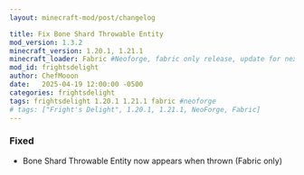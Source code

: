 ```yaml
---
layout: minecraft-mod/post/changelog

title: Fix Bone Shard Throwable Entity
mod_version: 1.3.2
minecraft_version: 1.20.1, 1.21.1
minecraft_loader: Fabric #Neoforge, fabric only release, update for next release
mod_id: frightsdelight
author: ChefMooon
date:   2025-04-19 12:00:00 -0500
categories: frightsdelight
tags: frightsdelight 1.20.1 1.21.1 fabric #neoforge
# tags: ["Fright's Delight", 1.20.1, 1.21.1, NeoForge, Fabric]
---
```


### Fixed

- Bone Shard Throwable Entity now appears when thrown (Fabric only)